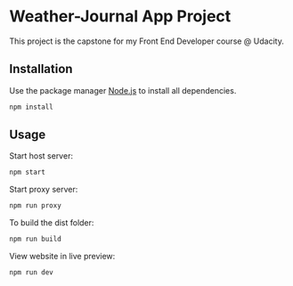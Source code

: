 # Weather-Journal App Project

This project is the capstone for my Front End Developer course @ Udacity.

## Installation

Use the package manager [Node.js](https://www.npmjs.com/get-npm) to install all dependencies.

```bash
npm install
```

## Usage
Start host server:
```bash
npm start
```

Start proxy server:
```bash
npm run proxy
```

To build the dist folder:
```bash
npm run build
```

View website in live preview:
```bash
npm run dev
```